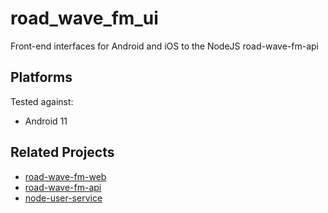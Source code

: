 # road_wave_fm_ui

Front-end interfaces for Android and iOS to the NodeJS road-wave-fm-api

## Platforms

Tested against:

- Android 11

## Related Projects

- [road-wave-fm-web](https://github.com/LinkedMink/road-wave-fm-web)
- [road-wave-fm-api](https://github.com/LinkedMink/road-wave-fm-api)
- [node-user-service](https://github.com/LinkedMink/node-user-service)
